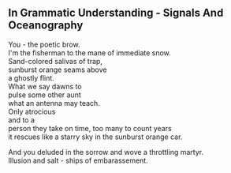 In Grammatic Understanding - Signals And Oceanography
-----------------------------------------------------
You - the poetic brow.  
I'm the fisherman to the mane of immediate snow.  
Sand-colored salivas of trap,  
sunburst orange seams above  
a ghostly flint.  
What we say dawns to  
pulse some other aunt  
what an antenna may teach.  
Only atrocious  
and to a  
person they take on time, too many to count years  
it rescues like a starry sky in the sunburst orange car.  
  
And you deluded in the sorrow and wove a throttling martyr.  
Illusion and salt - ships of embarassement.  
